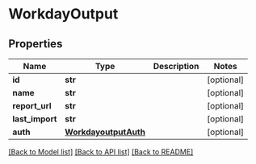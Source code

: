 # WorkdayOutput

## Properties
Name | Type | Description | Notes
------------ | ------------- | ------------- | -------------
**id** | **str** |  | [optional] 
**name** | **str** |  | [optional] 
**report_url** | **str** |  | [optional] 
**last_import** | **str** |  | [optional] 
**auth** | [**WorkdayoutputAuth**](WorkdayoutputAuth.md) |  | [optional] 

[[Back to Model list]](../README.md#documentation-for-models) [[Back to API list]](../README.md#documentation-for-api-endpoints) [[Back to README]](../README.md)


